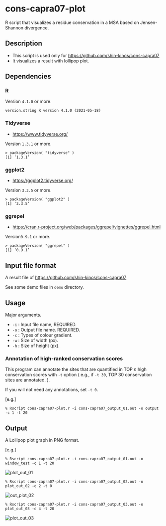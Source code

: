 # cons-capra07-plot 

R script that visualizes a residue conservation in a MSA based on Jensen-Shannon divergence. 

## Description 

* This script is used only for https://github.com/shin-kinos/cons-capra07 
* It visualizes a result with lollipop plot.

## Dependencies 

### R 

Version `4.1.0` or more. 

```
version.string R version 4.1.0 (2021-05-18)
```

### Tidyverse 

* https://www.tidyverse.org/

Version `1.3.1` or more.

```
> packageVersion( "tidyverse" )
[1] ‘1.3.1’
```

### ggplot2 

* https://ggplot2.tidyverse.org/

Version `3.3.5` or more.

```
> packageVersion( "ggplot2" )
[1] ‘3.3.5’
```
### ggrepel 

* https://cran.r-project.org/web/packages/ggrepel/vignettes/ggrepel.html

Version`0.9.1` or more. 

```
> packageVersion( "ggrepel" )
[1] ‘0.9.1’
```

## Input file format
A result file of https://github.com/shin-kinos/cons-capra07 

See some demo files in `demo` directory.

## Usage 

Major arguments.

* `-i` : Input file name, REQUIRED.
* `-o` : Output file name. REQUIRED.
* `-c` : Types of colour gradient.
* `-w` : Size of width (px).
* `-h` : Size of height (px). 

### Annotation of high-ranked conservation scores 

This program can annotate the sites that are quantified in TOP *n* high conservation scores with `-t` option ( e.g., if `-t 30`, TOP 30 conservation sites are annotated. ). 

If you will not need any annotations, set `-t 0`.

[e.g.]

```
% Rscript cons-capra07-plot.r -i cons-capra07_output_01.out -o output -c 1 -t 20
```

## Output
A Lollipop plot graph in PNG format.

[e.g.] 


```
% Rscript cons-capra07-plot.r -i cons-capra07_output_01.out -o window_test -c 1 -t 20
```

![plot_out_01](https://user-images.githubusercontent.com/83740080/141028716-83234491-62fe-4107-93ec-11632a32e338.png)

```
% Rscript cons-capra07-plot.r -i cons-capra07_output_02.out -o plot_out_02 -c 2 -t 0
``` 

![out_plot_02](https://user-images.githubusercontent.com/83740080/141027796-e63f15e9-c96c-46eb-be10-aaacfa7ce60c.png) 

```
% Rscript cons-capra07-plot.r -i cons-capra07_output_03.out -o plot_out_03 -c 4 -t 20
``` 

![plot_out_03](https://user-images.githubusercontent.com/83740080/141028180-dc9e6d29-62c8-4a01-870c-d23533095384.png) 
